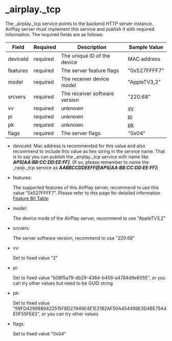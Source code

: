# _airplay._tcp

The _airplay._tcp service points to the backend HTTP server instance. AirPlay server must implement this service and publish it with required information. The required fields are as follows:

| Field  | Required  | Description  | Sample Value  |
|---|---|--------------------------------------------|---|
|  deviceId | required | The unique ID of the device  | MAC address |
|  features | required | The server feature flags  |  "0x527FFFF7" |
|  model | required | The receiver device model  | "AppleTV3,2" |
|  srcvers | required | The receiver software version  | "220.68" |
|  vv | required | unknown  | [vv](#vv)  |
|  pi | required | unknown  | [pi](#pi) |
|  pk | required | unknown  | [pk](#pk) |
|  flags | required | The server flags | "0x04" |

- deviceId:
  Mac address is recommended for this value and also recommend to include this value as hex string in the service name. That is to say you can publish the _airplay._tcp service with name like ***APS[AA:BB:CC:DD:EE:FF]***. (If so, please remember to name the _raop._tcp service as ***AABBCCDDEEFF@APS[AA:BB:CC:DD:EE:FF]***)

- features:

  The supported features of this AirPlay server, recommend to use this value "0x527FFFF7". Please refer to this page for detailed information <a href="https://nto.github.io/AirPlay.html#servicediscovery-airplayservice" target="_blank">Feature Bit Table</a>

- model:

  The device mode of the AirPlay server, recommend to use "AppleTV3,2"

- srcvers:

  The server software version, recommend to use "220.68"

- <a name="vv">vv</a>:
  
  Set to fixed value "2"

- <a name="pi">pi</a>:
  
  Set to fixed value "b08f5a79-db29-4384-b456-a4784d9e6055", or you can try other values but need to be GUID string

- <a name="pk">pk</a>:

  Set to fixed value "99FD4299889422515FBD27949E4E1E21B2AF50A454499E3D4BE75A4E0F55FE63", or you can try other values

- flags:

  Set to fixed value "0x04"